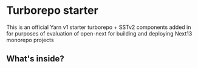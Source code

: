 # Turborepo starter

This is an official Yarn v1 starter turborepo + SSTv2 components added in for purposes of evaluation of open-next for building and deploying Next13 monorepo projects

## What's inside?
